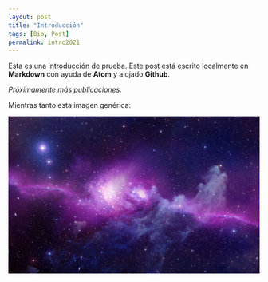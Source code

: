 ```yaml
---
layout: post
title: "Introducción"
tags: [Bio, Post]
permalink: intro2021
---
```


Esta es una introducción de prueba. Este post está escrito localmente en **Markdown** con ayuda de **Atom** y alojado **Github**.

_Próximamente más publicaciones._

Mientras tanto esta imagen genérica:

![](/images/galaxy.jpg)
